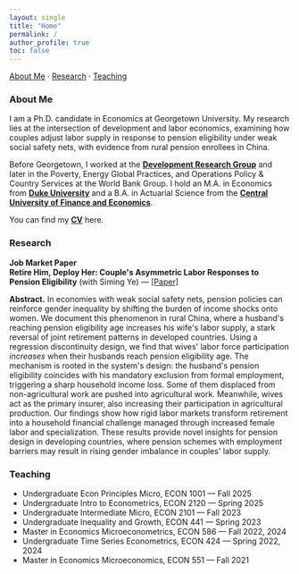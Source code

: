 ```yaml
---
layout: single
title: "Home"
permalink: /
author_profile: true
toc: false
---
```


<!-- Outline bar at the top -->
[About Me](#about-me) · [Research](#research) · [Teaching](#teaching)


### About Me
I am a Ph.D. candidate in Economics at Georgetown University. My research lies at the intersection of development and labor economics, examining how couples adjust labor supply in response to pension eligibility under weak social safety nets, with evidence from rural pension enrollees in China.

Before Georgetown, I worked at the [**Development Research Group**](https://www.worldbank.org/en/about/unit/unit-dec/research) and later in the Poverty, Energy Global Practices, and Operations Policy & Country Services at the World Bank Group. I hold an M.A. in Economics from [**Duke University**](https://duke.edu/) and a B.A. in Actuarial Science from the [**Central University of Finance and Economics**](https://en.cufe.edu.cn/).

You can find my [**CV**](https://drive.google.com/file/d/1r-teq50qa436A-68XjMcysviCZgvx3ID/view?usp=sharing) here.

### Research
**Job Market Paper**  
**Retire Him, Deploy Her: Couple's Asymmetric Labor Responses to Pension Eligibility** (with Siming Ye) — [[Paper]](https://drive.google.com/file/d/1jblTEjAf5xPK3PiYl9u4RDnsdOSEJivF/view?usp=sharing)

**Abstract.** In economies with weak social safety nets, pension policies can reinforce gender inequality by shifting the burden of income shocks onto women. We document this phenomenon in rural China, where a husband's reaching pension eligibility age increases his wife's labor supply, a stark reversal of joint retirement patterns in developed countries. Using a regression discontinuity design, we find that wives' labor force participation *increases* when their husbands reach pension eligibility age. The mechanism is rooted in the system's design: the husband's pension eligibility coincides with his mandatory exclusion from formal employment, triggering a sharp household income loss. Some of them displaced from non-agricultural work are pushed into agricultural work. Meanwhile, wives act as the primary insurer, also increasing their participation in agricultural production. Our findings show how rigid labor markets transform retirement into a household financial challenge managed through increased female labor and specialization. These results provide novel insights for pension design in developing countries, where pension schemes with employment barriers may result in rising gender imbalance in couples' labor supply.

### Teaching
- Undergraduate Econ Principles Micro, ECON 1001 — Fall 2025  
- Undergraduate Intro to Econometrics, ECON 2120 — Spring 2025  
- Undergraduate Intermediate Micro, ECON 2101 — Fall 2023  
- Undergraduate Inequality and Growth, ECON 441 — Spring 2023  
- Master in Economics Microeconometrics, ECON 586 — Fall 2022, 2024  
- Undergraduate Time Series Econometrics, ECON 424 — Spring 2022, 2024  
- Master in Economics Microeconomics, ECON 551 — Fall 2021
